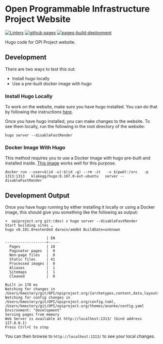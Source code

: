 # Open Programmable Infrastructure Project Website

[![Linters](https://github.com/opiproject/opiproject.org/actions/workflows/linters.yml/badge.svg)](https://github.com/opiproject/opiproject.org/actions/workflows/linters.yml)
[![github pages](https://github.com/opiproject/opiproject.org/actions/workflows/gh-pages.yml/badge.svg)](https://github.com/opiproject/opiproject.org/actions/workflows/gh-pages.yml)
[![pages-build-deployment](https://github.com/opiproject/opiproject.org/actions/workflows/pages/pages-build-deployment/badge.svg)](https://github.com/opiproject/opiproject.org/actions/workflows/pages/pages-build-deployment)

Hugo code for OPI Project website.

## Development

There are two ways to test this out:

* Install hugo locally
* Use a pre-built docker image with hugo

### Install Hugo Locally

To work on the website, make sure you have hugo installed. You can do that by
following the instructions [here](https://gohugo.io/getting-started/installing/).

Once you have hugo installed, you can make changes to the website. To see
them locally, run the following in the root directory of the website:

```code
hugo server --disableFastRender
```

### Docker Image With Hugo

This method requires you to use a Docker image with hugo pre-built and installed
inside. [This image](https://hub.docker.com/r/klakegg/hugo/) works well for this
purpose.

```code
docker run --user=$(id -u):$(id -g) --rm -it   -v $(pwd):/src   -p 1313:1313   klakegg/hugo:0.107.0-ext-ubuntu   server --disableFastRender
```

## Development Output

Once you have hugo running by either installing it locally or using a Docker
image, this should give you something like the following as output:

```code
➜  opiproject.org git:(dev) ✗ hugo server --disableFastRender
Start building sites …
hugo v0.101.0+extended darwin/amd64 BuildDate=unknown

                   | EN
-------------------+-----
  Pages            | 18
  Paginator pages  |  0
  Non-page files   |  0
  Static files     | 41
  Processed images |  0
  Aliases          |  1
  Sitemaps         |  1
  Cleaned          |  0

Built in 170 ms
Watching for changes in /Users/kmestery/git/OPI/opiproject.org/{archetypes,content,data,layouts,static,themes}
Watching for config changes in /Users/kmestery/git/OPI/opiproject.org/config.toml, /Users/kmestery/git/OPI/opiproject.org/themes/ananke/config.yaml
Environment: "development"
Serving pages from memory
Web Server is available at http://localhost:1313/ (bind address 127.0.0.1)
Press Ctrl+C to stop
```

You can then browse to `http://localhost:1313/` to see your local changes.
